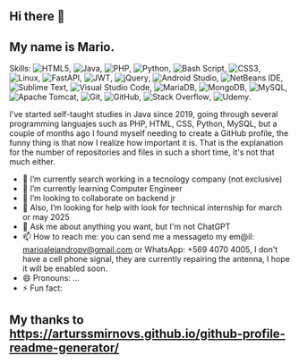 ## Hi there 👋
## My name is Mario.
Skills: 
![HTML5](https://img.shields.io/badge/html5-%23E34F26.svg?style=for-the-badge&logo=html5&logoColor=white), ![Java](https://img.shields.io/badge/java-%23ED8B00.svg?style=for-the-badge&logo=openjdk&logoColor=white), ![PHP](https://img.shields.io/badge/php-%23777BB4.svg?style=for-the-badge&logo=php&logoColor=white), ![Python](https://img.shields.io/badge/python-3670A0?style=for-the-badge&logo=python&logoColor=ffdd54), ![Bash Script](https://img.shields.io/badge/bash_script-%23121011.svg?style=for-the-badge&logo=gnu-bash&logoColor=white), ![CSS3](https://img.shields.io/badge/css3-%231572B6.svg?style=for-the-badge&logo=css3&logoColor=white), ![Linux](https://img.shields.io/badge/Linux-FCC624?style=for-the-badge&logo=linux&logoColor=black), ![FastAPI](https://img.shields.io/badge/FastAPI-005571?style=for-the-badge&logo=fastapi), ![JWT](https://img.shields.io/badge/JWT-black?style=for-the-badge&logo=JSON%20web%20tokens), ![jQuery](https://img.shields.io/badge/jquery-%230769AD.svg?style=for-the-badge&logo=jquery&logoColor=white), ![Android Studio](https://img.shields.io/badge/android%20studio-346ac1?style=for-the-badge&logo=android%20studio&logoColor=white), ![NetBeans IDE](https://img.shields.io/badge/NetBeansIDE-1B6AC6.svg?style=for-the-badge&logo=apache-netbeans-ide&logoColor=white), ![Sublime Text](https://img.shields.io/badge/sublime_text-%23575757.svg?style=for-the-badge&logo=sublime-text&logoColor=important), ![Visual Studio Code](https://img.shields.io/badge/Visual%20Studio%20Code-0078d7.svg?style=for-the-badge&logo=visual-studio-code&logoColor=white), ![MariaDB](https://img.shields.io/badge/MariaDB-003545?style=for-the-badge&logo=mariadb&logoColor=white), ![MongoDB](https://img.shields.io/badge/MongoDB-%234ea94b.svg?style=for-the-badge&logo=mongodb&logoColor=white), ![MySQL](https://img.shields.io/badge/mysql-4479A1.svg?style=for-the-badge&logo=mysql&logoColor=white), ![Apache Tomcat](https://img.shields.io/badge/apache%20tomcat-%23F8DC75.svg?style=for-the-badge&logo=apache-tomcat&logoColor=black), ![Git](https://img.shields.io/badge/git-%23F05033.svg?style=for-the-badge&logo=git&logoColor=white), ![GitHub](https://img.shields.io/badge/github-%23121011.svg?style=for-the-badge&logo=github&logoColor=white), ![Stack Overflow](https://img.shields.io/badge/-Stackoverflow-FE7A16?style=for-the-badge&logo=stack-overflow&logoColor=white), ![Udemy](https://img.shields.io/badge/Udemy-A435F0?style=for-the-badge&logo=Udemy&logoColor=white).

I've started self-taught studies in Java since 2019, going through several programming languajes such as PHP, HTML, CSS, Python, MySQL, but a couple of months ago I found myself needing to create a GitHub profile, the funny thing is that now I realize how important it is. That is the explanation for the number of repositories and files in such a short time, it's not that much either.
<!--
**MarioPerezV/MarioPerezV** is a ✨ _special_ ✨ repository because its `README.md` (this file) appears on your GitHub profile.
Here are some ideas to get you started:
-->
- 🔭 I’m currently search working in a tecnology company (not exclusive)
- 🌱 I’m currently learning Computer Engineer
- 👯 I’m looking to collaborate on backend jr
- 🤔 Also, I’m looking for help with look for technical internship for march or may 2025
- 💬 Ask me about anything you want, but I'm not ChatGPT
- 📫 How to reach me: you can send me a messageto my em@il: marioalejandropv@gmail.com or WhatsApp: +569 4070 4005, I don't have a cell phone signal, they are currently repairing the antenna, I hope it will be enabled soon.
- 😄 Pronouns: ...
- ⚡ Fun fact: 

## My thanks to **https://arturssmirnovs.github.io/github-profile-readme-generator/**
